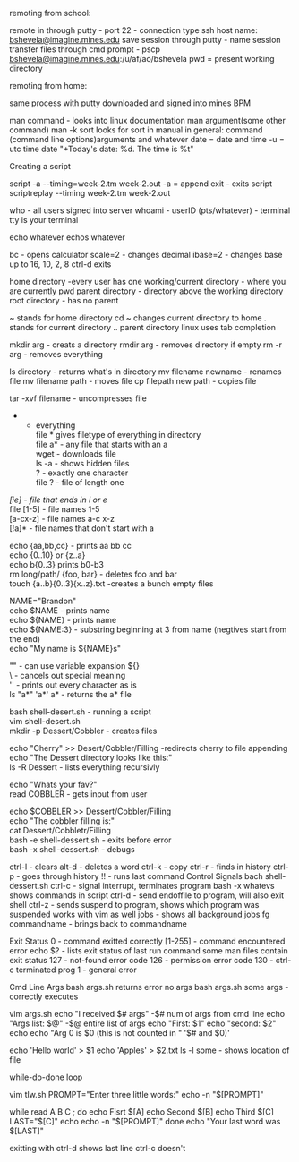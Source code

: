 remoting from school:

remote in through putty - port 22 - connection type ssh
host name: bshevela@imagine.mines.edu
save session through putty - name session
transfer files through cmd prompt - pscp bshevela@imagine.mines.edu:/u/af/ao/bshevela
pwd = present working directory

remoting from home:

same process with putty downloaded and signed into mines BPM

man command - looks into linux documentation
man argument(some other command)
man -k sort looks for sort in manual
in general: command (command line options)arguments and whatever
date = date and time -u = utc time
date "+Today's date: %d. The time is %t"

Creating a script

script -a --timing=week-2.tm week-2.out
-a =  append
exit - exits script
scriptreplay --timing week-2.tm week-2.out

who - all users signed into server
whoami - userID
(pts/whatever) - terminal
tty is your terminal

echo whatever echos whatever

bc - opens calculator
scale=2 - changes decimal
ibase=2 - changes base up to 16, 10, 2, 8
ctrl-d exits

home directory -every user has one
working/current directory - where you are currently pwd
parent directory - directory above the working directory
root directory - has no parent

~ stands for home directory
cd ~ changes current directory to home
. stands for current directory
.. parent directory
linux uses tab completion

mkdir arg - creats a directory
rmdir arg - removes directory if empty
rm -r arg - removes everything

ls directory - returns what's in directory
mv filename newname - renames file
mv filename path - moves file
cp filepath new path - copies file

tar -xvf filename - uncompresses file  
*  - everything  
file * gives filetype of everything in directory  
file a* - any file that starts with an a  
wget - downloads file  
ls -a - shows hidden files  
? - exactly one character  
file ? - file of length one  

*[ie] - file that ends in i or e*  
file [1-5] - file names 1-5  
[a-cx-z]   - file names a-c x-z  
[!a]*  - file names that don't start with a   

echo {aa,bb,cc} - prints aa bb cc  
echo {0..10} or {z..a}  
echo b{0..3} prints b0-b3  
rm long/path/ {foo, bar} - deletes foo and bar  
touch {a..b}{0..3}{x..z}.txt  -creates a bunch empty files  

NAME="Brandon"  
echo $NAME     - prints name  
echo ${NAME}   - prints name  
echo ${NAME:3} - substring beginning at 3 from name (negtives start from the end)  
echo "My name is ${NAME}s"  

"" - can use variable expansion ${}  
\  - cancels out special meaning  
'' - prints out every character as is  
ls "a*" 'a*' a\* - returns the a* file  

bash shell-desert.sh - running a script  
vim shell-desert.sh  
mkdir -p Dessert/Cobbler - creates files  

echo "Cherry" >> Desert/Cobbler/Filling -redirects cherry to file appending  
echo "The Dessert directory looks like this:"  
ls -R Dessert - lists everything recursivly  
 
echo "Whats your fav?"  
read COBBLER  - gets input from user  

echo $COBBLER >> Dessert/Cobbler/Filling   
echo "The cobbler filling is:"  
cat Dessert/Cobbletr/Filling  
bash -e shell-dessert.sh - exits before error   
bash -x shell-dessert.sh - debugs  

ctrl-l - clears
alt-d  - deletes a word
ctrl-k - copy
ctrl-r - finds in history
ctrl-p - goes through history
!!     - runs last command
Control Signals
bach shell-dessert.sh
ctrl-c - signal interrupt, terminates program
bash -x whatevs shows commands in script
ctrl-d - send endoffile to program, will also exit shell
ctrl-z - sends suspend to program, shows which program was suspended
     works with vim as well
jobs - shows all background jobs
fg commandname - brings back to commandname

Exit Status
0 - command exitted correctly
[1-255]  - command encountered error
echo $? - lists exit status of last run command
   some man files contain exit status
127 - not-found error code
126 - permission error code
130 - ctrl-c terminated prog
1   - general error

Cmd Line Args
bash args.sh returns error no args
bash args.sh some args - correctly executes

vim args.sh
echo "I received $# args" -$# num of args from cmd line
echo "Args list: $@" -$@ entire list of args
echo "First: $1"
echo "second: $2"
echo 
echo "Arg 0 is $0 (this is not counted in " '$# and $0)'

echo 'Hello world' > $1
echo 'Apples' > $2.txt
ls -l some  - shows location of file

while-do-done loop

vim tlw.sh
PROMPT="Enter three little words:"
echo -n "$[PROMPT]"

while read A B C ; do 
        echo Fisrt $[A]
        echo Second $[B]
        echo Third $[C]
        LAST="$[C]"
        echo
        echo -n "$[PROMPT]"
 done
 echo "Your last word was $[LAST]"
 
 exitting with ctrl-d shows last line ctrl-c doesn't
 



